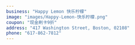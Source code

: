 ```yaml
---
business: "Happy Lemon 快乐柠檬"
image: "images/Happy-Lemon-快乐柠檬.png"
coupon: "现金刷卡9折"
address: "417 Washington Street, Boston, 02108"
phone: "617-862-7812"
---
```

